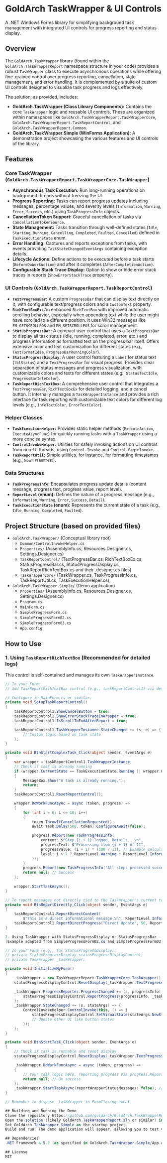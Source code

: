 # GoldArch TaskWrapper & UI Controls

A .NET Windows Forms library for simplifying background task management with integrated UI controls for progress reporting and status display.

## Overview

The `GoldArch.TaskWrapper` library (found within the `GoldArch.TaskWrapperReport` namespace structure in your code) provides a robust `TaskWrapper` class to execute asynchronous operations while offering fine-grained control over progress reporting, cancellation, state management, and error handling. It is complemented by a suite of custom UI controls designed to visualize task progress and logs effectively.

The solution, as provided, includes:
* **GoldArch.TaskWrapper (Class Library Components):** Contains the core `TaskWrapper` logic and reusable UI controls. These are organized within namespaces like `GoldArch.TaskWrapperReport.TaskWrapperCore`, `GoldArch.TaskWrapperReport.TaskReportControl`, and `GoldArch.TaskWrapperReport.Common`.
* **GoldArch.TaskWrapper.Simple (WinForms Application):** A demonstration project showcasing the various features and UI controls of the library.

## Features

### Core TaskWrapper (`GoldArch.TaskWrapperReport.TaskWrapperCore.TaskWrapper`)
* **Asynchronous Task Execution:** Run long-running operations on background threads without freezing the UI.
* **Progress Reporting:** Tasks can report progress updates including messages, percentage values, and severity levels (`Information`, `Warning`, `Error`, `Success`, etc.) using `TaskProgressInfo` objects.
* **CancellationToken Support:** Graceful cancellation of tasks via `CancellationTokenSource`.
* **State Management:** Tasks transition through well-defined states (`Idle`, `Starting`, `Running`, `Cancelling`, `Completed`, `Faulted`, `Cancelled`) defined in `TaskExecutionState` enum.
* **Error Handling:** Captures and reports exceptions from tasks, with events providing `TaskStateChangedEventArgs` containing exception details.
* **Lifecycle Actions:** Define actions to be executed before a task starts (`BeforeDoWorkAction`) and after it completes (`AfterCompletionAction`).
* **Configurable Stack Trace Display:** Option to show or hide error stack traces in reports (`ShowErrorStackTrace` property).

### UI Controls (`GoldArch.TaskWrapperReport.TaskReportControl`)
* **`TextProgressBar`:** A custom `ProgressBar` that can display text directly on it, with configurable text/progress colors and a `CustomText` property.
* **`RichTextBoxEx`:** An enhanced `RichTextBox` with improved automatic scrolling behavior, especially when appending text while the user might have scrolled to a different position. It uses Win32 messages like `EM_GETSCROLLPOS` and `EM_SETSCROLLPOS` for scroll management.
* **`StatusProgressBar`:** A compact user control that uses a `TextProgressBar` to display all task status (idle, running, completed, error, etc.) and progress information as formatted text on the progress bar itself. Offers extensive color and text customization for different states (e.g., `TextFormatIdle`, `ProgressBarRunningColor`).
* **`StatusProgressDisplay`:** A user control featuring a `Label` for status text (`lblStatus`) and a `TextProgressBar` for visual progress. Provides clear separation of status messages and progress visualization, with customizable colors and texts for different states (e.g., `StatusTextIdle`, `ProgressBarIdleColor`).
* **`TaskReportRichTextBox`:** A comprehensive user control that integrates a `TextProgressBar`, `RichTextBoxEx` for detailed logging, and a cancel button. It internally manages a `TaskWrapperInstance` and provides a rich interface for task reporting with customizable text colors for different log levels (e.g., `InfoTextColor`, `ErrorTextColor`).

### Helper Classes
* **`TaskExecutionHelper`:** Provides static helper methods (`ExecuteAction`, `ExecuteAsyncFunc`) for quickly running tasks with a `TaskWrapper` using a more concise syntax.
* **`ControlInvokeHelper`:** Utilities for safely invoking actions on UI controls from non-UI threads, using `Control.Invoke` and `Control.BeginInvoke`.
* **`TaskReportUtil`:** Simple utilities, for instance, for formatting timestamps (e.g., `Now年月日时分秒`).

### Data Structures
* **`TaskProgressInfo`:** Encapsulates progress update details (content message, progress text, progress value, report level).
* **`ReportLevel` (enum):** Defines the nature of a progress message (e.g., `Information`, `Warning`, `Error`, `Success`, `Detail`).
* **`TaskExecutionState` (enum):** Represents the current state of a task (e.g., `Idle`, `Running`, `Completed`, `Faulted`).

## Project Structure (based on provided files)

* `GoldArch.TaskWrapper/` (Conceptual library root)
    * `Common/ControlInvokeHelper.cs`
    * `Properties/` (AssemblyInfo.cs, Resources.Designer.cs, Settings.Designer.cs)
    * `TaskReportControl/` (TextProgressBar.cs, RichTextBoxEx.cs, StatusProgressBar.cs, StatusProgressDisplay.cs, TaskReportRichTextBox.cs and their .designer.cs files)
    * `TaskWrapperCore/` (TaskWrapper.cs, TaskProgressInfo.cs, TaskReportUtil.cs, TaskExecutionHelper.cs)
* `GoldArch.TaskWrapper.Simple/` (Demo application)
    * `Properties/` (AssemblyInfo.cs, Resources.Designer.cs, Settings.Designer.cs)
    * `Program.cs`
    * `MainForm.cs`
    * `SimpleProgressForm.cs`
    * `SimpleProgressForm02.cs`
    * `SimpleProgressForm03.cs`
    * `App.config`

## How to Use

### 1. Using `TaskReportRichTextBox` (Recommended for detailed logs)

This control is self-contained and manages its own `TaskWrapperInstance`.

```csharp
// In your Form:
// Add TaskReportRichTextBox control (e.g., taskReportControl1) via designer or code.

// Configure in MainForm.cs or similar:
private void SetupTaskReportControl()
{
    taskReportControl1.ShowCancelButton = true;
    taskReportControl1.ShowErrorStackTraceInWrapper = true; 
    taskReportControl1.IsScrollToEndAfterReport = true;   

    taskReportControl1.TaskWrapperInstance.StateChanged += (s, e) => {
        // Custom logic based on task state
    };
}

private void BtnStartComplexTask_Click(object sender, EventArgs e)
{
    var wrapper = taskReportControl1.TaskWrapperInstance;
    // Check if task is already running
    if (wrapper.CurrentState == TaskExecutionState.Running || wrapper.CurrentState == TaskExecutionState.Starting)
    {
        MessageBox.Show("A task is already running.");
        return;
    }
    taskReportControl1.ResetReportControl(); 

    wrapper.DoWorkFuncAsync = async (token, progress) =>
    {
        for (int i = 0; i <= 10; i++)
        {
            token.ThrowIfCancellationRequested();
            await Task.Delay(500, token).ConfigureAwait(false);

            progress.Report(new TaskProgressInfo(
                content: $"Step {i + 1} logged. Details...\n",
                progressText: $"Processing item {i + 1} of 11",
                progressValue: (i + 1) * (100 / 11), // Example calculation
                level: i > 7 ? ReportLevel.Warning : ReportLevel.Information
            ));
        }
        progress.Report(new TaskProgressInfo("All steps processed successfully!", ReportLevel.Success));
        return null; // Success
    };
    
    wrapper.StartTaskAsync();
}

// To report messages not directly tied to the TaskWrapper's current task:
private void BtnReportDirectly_Click(object sender, EventArgs e)
{
    taskReportControl1.ReportDirectContent(
        $"This is a direct informational message.\n", ReportLevel.Information);
    taskReportControl1.ReportDirectProgress("Direct Update", 50, ReportLevel.StatusUpdate);
}

2. Using TaskWrapper with StatusProgressDisplay or StatusProgressBar
(Example adapted from SimpleProgressForm02.cs and SimpleProgressForm03.cs)

// In your Form (e.g., for StatusProgressDisplay):
// private StatusProgressDisplay statusProgressDisplayControl;
// private TaskWrapper _taskWrapper;

private void InitializeMyForm()
{
    _taskWrapper = new TaskWrapperReport.TaskWrapperCore.TaskWrapper();
    statusProgressDisplayControl.ResetDisplay(_taskWrapper.TextProgressBarMinimum, _taskWrapper.TextProgressBarMaximum);

    _taskWrapper.ProgressReporter.ProgressChanged += (s, progressInfo) => {
        statusProgressDisplayControl.ReportProgress(progressInfo, _taskWrapper.CurrentState);
    };
    _taskWrapper.StateChanged += (s, stateArgs) => {
        ControlInvokeHelper.ControlInvoke(this, () => { 
            statusProgressDisplayControl.SetVisualState(stateArgs.NewState, stateArgs.Exception);
            // Update other UI like button states
        });
    };
}

private void BtnStartTask_Click(object sender, EventArgs e)
{
    // Check if task is runnable and reset display
    statusProgressDisplayControl.ResetDisplay(_taskWrapper.TextProgressBarMinimum, _taskWrapper.TextProgressBarMaximum);

    _taskWrapper.DoWorkFuncAsync = async (token, progress) =>
    {
        // Your task logic here, reporting progress via progress.Report(...)
        return null; // On success
    };
    _taskWrapper.StartTaskAsync(reportWrapperStatusMessages: false); // Let the control handle status messages
}

// Remember to dispose _taskWrapper in FormClosing event

## Building and Running the Demo
Clone the repository https://github.com/goldarch/GoldArch.TaskWrapperReport.
Open the solution (likely GoldArch.TaskWrapperReport.sln or similar) in Visual Studio.
Set GoldArch.TaskWrapper.Simple as the startup project.
Build and run. The demo application will appear, allowing you to test various task reporting scenarios.

## Dependencies
.NET Framework 4.5.2 (as specified in GoldArch.TaskWrapper.Simple/App.config and project files).

## License
MIT
